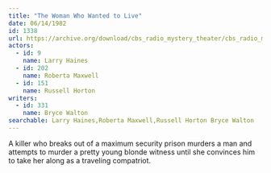 ```yaml
---
title: "The Woman Who Wanted to Live"
date: 06/14/1982
id: 1338
url: https://archive.org/download/cbs_radio_mystery_theater/cbs_radio_mystery_theater-1301-1350.zip/cbs_radio_mystery_theater-1301-1350%2Fcbsrmt_1338_the_woman_who_wanted_to_live.mp3
actors:  
  - id: 9
    name: Larry Haines  
  - id: 202
    name: Roberta Maxwell  
  - id: 151
    name: Russell Horton
writers:  
  - id: 331
    name: Bryce Walton
searchable: Larry Haines,Roberta Maxwell,Russell Horton Bryce Walton
---
```

A killer who breaks out of a maximum security prison murders a man and attempts to murder a pretty young blonde witness until she convinces him to take her along as a traveling compatriot.